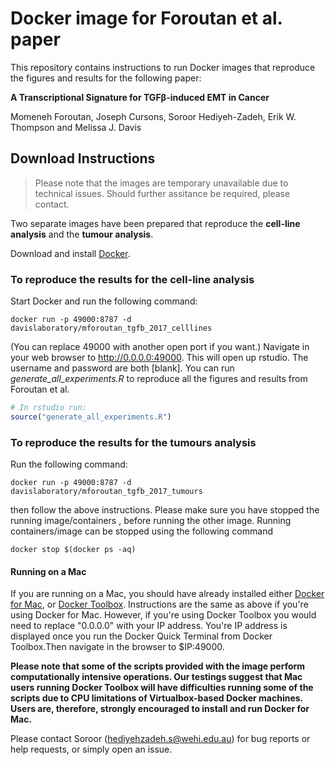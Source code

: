 
# Docker image for  Foroutan et al. paper

This repository contains instructions to run Docker images that reproduce the figures and results for the following paper:


**A Transcriptional Signature for TGFβ-induced EMT in Cancer**  

Momeneh Foroutan, Joseph Cursons, Soroor Hediyeh-Zadeh, Erik W. Thompson and Melissa J. Davis



## Download Instructions

> Please note that the images are temporary unavailable due to technical issues. Should further assitance be required, please contact.


Two separate images have been prepared that reproduce the **cell-line analysis** and the **tumour analysis**.


Download and install [Docker](https://docs.docker.com). 

### To reproduce the results for the cell-line analysis

Start Docker and run the following command:

```
docker run -p 49000:8787 -d davislaboratory/mforoutan_tgfb_2017_celllines

```

(You can replace 49000 with another open port if you want.) Navigate in your web browser to 
http://0.0.0.0:49000. This will open up rstudio. The username and password are both [blank]. 
You can run *generate_all_experiments.R* to reproduce all the figures and results from Foroutan et al.

```r
# In rstudio run: 
source("generate_all_experiments.R")

```

### To reproduce the results for the tumours analysis

Run the following command:

```
docker run -p 49000:8787 -d davislaboratory/mforoutan_tgfb_2017_tumours

```

then follow the above instructions. Please make sure you have stopped the running image/containers 
, before running the other image. Running containers/image can be stopped using the following command

```
docker stop $(docker ps -aq)
```


#### Running on a Mac
If you are running on a Mac, you should have already installed either [Docker for Mac](https://docs.docker.com/docker-for-mac/), or [Docker Toolbox](https://www.docker.com/products/docker-toolbox). Instructions are the same as above if you're using Docker for Mac. However, if you're using Docker Toolbox you would need to replace "0.0.0.0" with your IP address. You're IP address is displayed once you run the Docker Quick Terminal from Docker Toolbox.Then navigate in the browser to $IP:49000.

**Please note that some of the scripts provided with the image perform computationally intensive operations. Our testings suggest that Mac users running Docker Toolbox will have difficulties running some of the scripts due to CPU limitations of Virtualbox-based Docker machines. Users are, therefore, strongly encouraged to install and run Docker for Mac.**

Please contact Soroor (hediyehzadeh.s@wehi.edu.au) for bug reports or help requests, or simply open an issue.




